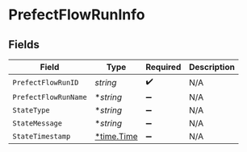 # PrefectFlowRunInfo


## Fields

| Field                                      | Type                                       | Required                                   | Description                                |
| ------------------------------------------ | ------------------------------------------ | ------------------------------------------ | ------------------------------------------ |
| `PrefectFlowRunID`                         | *string*                                   | :heavy_check_mark:                         | N/A                                        |
| `PrefectFlowRunName`                       | **string*                                  | :heavy_minus_sign:                         | N/A                                        |
| `StateType`                                | **string*                                  | :heavy_minus_sign:                         | N/A                                        |
| `StateMessage`                             | **string*                                  | :heavy_minus_sign:                         | N/A                                        |
| `StateTimestamp`                           | [*time.Time](https://pkg.go.dev/time#Time) | :heavy_minus_sign:                         | N/A                                        |